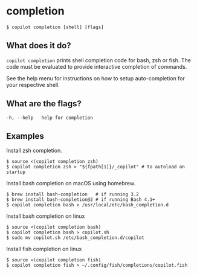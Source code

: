 # completion
```console
$ copilot completion [shell] [flags]
```

## What does it do?
`copilot completion` prints shell completion code for bash, zsh or fish. The code must be evaluated to provide interactive completion of commands.

See the help menu for instructions on how to setup auto-completion for your respective shell.

## What are the flags?
```
-h, --help   help for completion
```

## Examples
Install zsh completion.
```console
$ source <(copilot completion zsh)
$ copilot completion zsh > "${fpath[1]}/_copilot" # to autoload on startup
```
Install bash completion on macOS using homebrew.
```console
$ brew install bash-completion   # if running 3.2
$ brew install bash-completion@2 # if running Bash 4.1+
$ copilot completion bash > /usr/local/etc/bash_completion.d
```
Install bash completion on linux
```console
$ source <(copilot completion bash)
$ copilot completion bash > copilot.sh
$ sudo mv copilot.sh /etc/bash_completion.d/copilot
```
Install fish completion on linux
```console
$ source <(copilot completion fish)
$ copilot completion fish > ~/.config/fish/completions/copilot.fish
```
